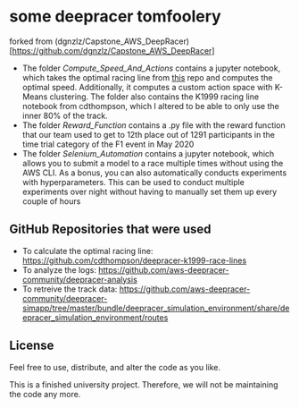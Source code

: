 # some deepracer tomfoolery

forked from (dgnzlz/Capstone_AWS_DeepRacer)[https://github.com/dgnzlz/Capstone_AWS_DeepRacer]


- The folder *Compute_Speed_And_Actions* contains a jupyter notebook, which takes the optimal racing line from [this](https://github.com/cdthompson/deepracer-k1999-race-lines) repo and computes the optimal speed. Additionally, it computes a custom action space with K-Means clustering. The folder also contains the K1999 racing line notebook from cdthompson, which I altered to be able to only use the inner 80% of the track.
- The folder *Reward_Function* contains a .py file with the reward function that our team used to get to 12th place out of 1291 participants in the time trial category of the F1 event in May 2020
- The folder *Selenium_Automation* contains a jupyter notebook, which allows you to submit a model to a race multiple times without using the AWS CLI. As a bonus, you can also automatically conducts experiments with hyperparameters. This can be used to conduct multiple experiments over night without having to manually set them up every couple of hours

## GitHub Repositories that were used
- To calculate the optimal racing line: https://github.com/cdthompson/deepracer-k1999-race-lines
- To analyze the logs: https://github.com/aws-deepracer-community/deepracer-analysis
- To retreive the track data: https://github.com/aws-deepracer-community/deepracer-simapp/tree/master/bundle/deepracer_simulation_environment/share/deepracer_simulation_environment/routes

## License
Feel free to use, distribute, and alter the code as you like.

This is a finished university project. Therefore, we will not be maintaining the code any more.
